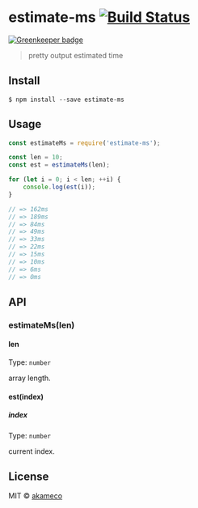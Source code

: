 # estimate-ms [![Build Status](https://travis-ci.org/akameco/estimate-ms.svg?branch=master)](https://travis-ci.org/akameco/estimate-ms)

[![Greenkeeper badge](https://badges.greenkeeper.io/akameco/estimate-ms.svg)](https://greenkeeper.io/)

> pretty output estimated time


## Install

```
$ npm install --save estimate-ms
```


## Usage

```js
const estimateMs = require('estimate-ms');

const len = 10;
const est = estimateMs(len);

for (let i = 0; i < len; ++i) {
	console.log(est(i));
}

// => 162ms
// => 189ms
// => 84ms
// => 49ms
// => 33ms
// => 22ms
// => 15ms
// => 10ms
// => 6ms
// => 0ms
```


## API

### estimateMs(len)

#### len

Type: `number`

array length.

#### est(index)

##### index

Type: `number`<br>

current index.

## License

MIT © [akameco](http://akameco.github.io)

